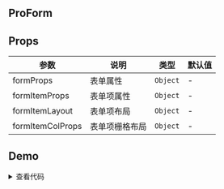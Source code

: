 <script setup>
import demo from './demo.vue'
</script>

## ProForm

## Props

| 参数 | 说明 | 类型 | 默认值 |
| --- | --- | --- | --- |
| formProps | 表单属性 | `Object` | - |
| formItemProps | 表单项属性 | `Object` | - |
| formItemLayout | 表单项布局 | `Object` | - |
| formItemColProps | 表单项栅格布局 | `Object` | - |

## Demo
<ClientOnly>
    <demo />
</ClientOnly>

<details>
<summary>查看代码</summary>

<<< @/ProComponent/ProForm/demo.vue
</details>
